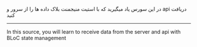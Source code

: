 در این سورس یاد میگیرید که با استیت منیجمنت بلاک داده ها را از سرور و api دریافت کنید


------------------------------------------------

In this source, you will learn to receive data from the server and api with BLoC state management
